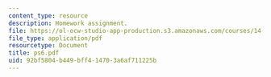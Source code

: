 ```yaml
---
content_type: resource
description: Homework assignment.
file: https://ol-ocw-studio-app-production.s3.amazonaws.com/courses/14-44-energy-economics-spring-2007/92bf5804b449bff414703a6af711225b_ps6.pdf
file_type: application/pdf
resourcetype: Document
title: ps6.pdf
uid: 92bf5804-b449-bff4-1470-3a6af711225b
---
```

